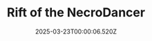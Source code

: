---
title: "Rift of the NecroDancer"
id: 2073250
date: 2025-03-23T00:00:06.520Z
link: games/steam/recent/rift-of-the-necrodancer
image: http://media.steampowered.com/steamcommunity/public/images/apps/2073250/c098e2f779cadbb9e24a58a0e0763ec65b82b4b5.jpg
playtime_2weeks: 102
playtime_forever: 1443
playtime_windows_forever: 0
playtime_mac_forever: 0
playtime_linux_forever: 1443
playtime_deck_forever: 1443
---